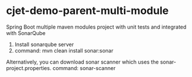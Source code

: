 # cjet-demo-parent-multi-module
Spring Boot multiple maven modules project with unit tests and integrated with SonarQube

1) Install sonarqube server
2) command: mvn clean install sonar:sonar

Alternatively, you can download sonar scanner which uses the sonar-project.properties.
command: sonar-scanner
